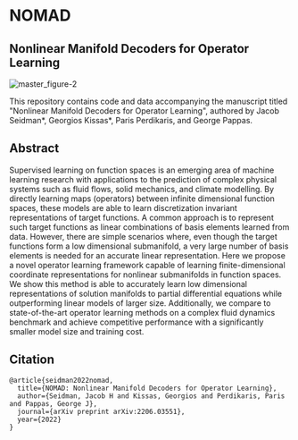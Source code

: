 # NOMAD
## Nonlinear Manifold Decoders for Operator Learning

![master_figure-2](https://user-images.githubusercontent.com/3844367/195421218-164f4be9-f258-4bed-acba-484d67cae7a3.png)

This repository contains code and data accompanying the manuscript titled "Nonlinear Manifold Decoders for Operator Learning", authored by Jacob Seidman*, Georgios Kissas*, Paris Perdikaris, and George Pappas.

## Abstract

Supervised learning on function spaces is an emerging area of machine learning research with applications to the prediction of complex physical systems such as fluid flows, solid mechanics, and climate modelling.  By directly learning maps (operators) between infinite dimensional function spaces, these models are able to learn discretization invariant representations of target functions.  A common approach is to represent such target functions as linear combinations of basis elements learned from data. However, there are simple scenarios where, even though the target functions form a low dimensional submanifold, a very large number of basis elements is needed for an accurate linear representation. Here we propose a novel operator learning framework capable of learning  finite-dimensional coordinate representations for nonlinear submanifolds in function spaces.  We show this method is able to accurately learn low dimensional representations of solution manifolds to partial differential equations while outperforming linear models of larger size.  Additionally, we compare to state-of-the-art operator learning methods on a complex fluid dynamics benchmark and achieve competitive performance with a significantly smaller model size and training cost.

## Citation

    @article{seidman2022nomad,
      title={NOMAD: Nonlinear Manifold Decoders for Operator Learning},
      author={Seidman, Jacob H and Kissas, Georgios and Perdikaris, Paris and Pappas, George J},
      journal={arXiv preprint arXiv:2206.03551},
      year={2022}
    }
